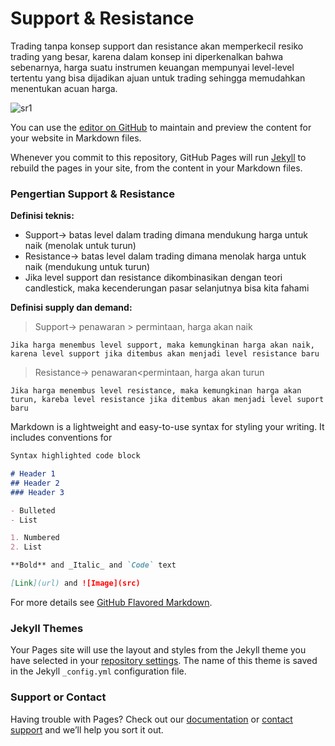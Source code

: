# Support & Resistance



Trading tanpa konsep support dan resistance akan memperkecil resiko trading yang besar, karena dalam konsep ini diperkenalkan bahwa sebenarnya, harga suatu instrumen keuangan mempunyai level-level tertentu yang bisa dijadikan ajuan untuk trading sehingga memudahkan menentukan acuan harga.

![sr1](https://user-images.githubusercontent.com/27078712/86505567-80dd2a00-bdf0-11ea-90ff-9618a920d915.png)


You can use the [editor on GitHub](https://github.com/itsmecevi/sr-trading/edit/master/README.md) to maintain and preview the content for your website in Markdown files.

Whenever you commit to this repository, GitHub Pages will run [Jekyll](https://jekyllrb.com/) to rebuild the pages in your site, from the content in your Markdown files.

### Pengertian Support & Resistance


**Definisi teknis:**

* Support-> batas level dalam trading dimana mendukung harga untuk naik (menolak untuk turun)
* Resistance-> batas level dalam trading dimana menolak harga untuk naik (mendukung untuk turun)
* Jika level support dan resistance dikombinasikan dengan teori candlestick, maka kecenderungan pasar selanjutnya bisa kita fahami

**Definisi supply dan demand:** 

> Support-> penawaran > permintaan, harga akan naik

    Jika harga menembus level support, maka kemungkinan harga akan naik, karena level support jika ditembus akan menjadi level resistance baru

> Resistance-> penawaran<permintaan, harga akan turun 
    
    Jika harga menembus level resistance, maka kemungkinan harga akan turun, kareba level resistance jika ditembus akan menjadi level suport baru



Markdown is a lightweight and easy-to-use syntax for styling your writing. It includes conventions for

```markdown
Syntax highlighted code block

# Header 1
## Header 2
### Header 3

- Bulleted
- List

1. Numbered
2. List

**Bold** and _Italic_ and `Code` text

[Link](url) and ![Image](src)
```

For more details see [GitHub Flavored Markdown](https://guides.github.com/features/mastering-markdown/).

### Jekyll Themes

Your Pages site will use the layout and styles from the Jekyll theme you have selected in your [repository settings](https://github.com/itsmecevi/sr-trading/settings). The name of this theme is saved in the Jekyll `_config.yml` configuration file.

### Support or Contact

Having trouble with Pages? Check out our [documentation](https://help.github.com/categories/github-pages-basics/) or [contact support](https://github.com/contact) and we’ll help you sort it out.
